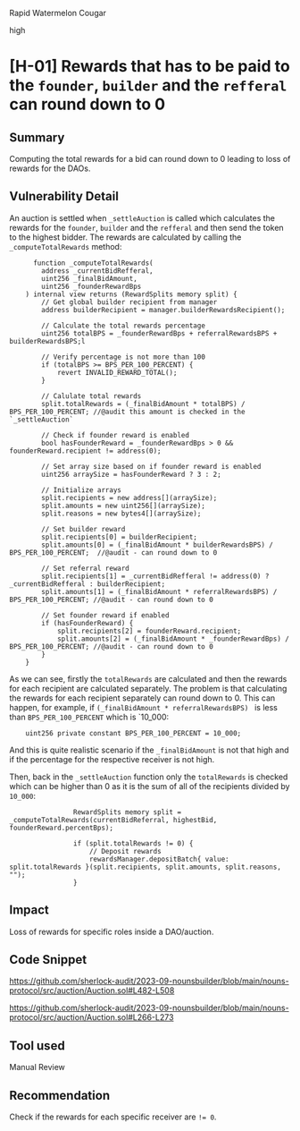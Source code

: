 Rapid Watermelon Cougar

high

# [H-01] Rewards that has to be paid to the `founder`, `builder` and the `refferal` can round down to 0

## Summary

Computing the total rewards for a bid can round down to 0 leading to loss of rewards for the DAOs.

## Vulnerability Detail

An auction is settled when `_settleAuction` is called which calculates the rewards for the `founder`, `builder` and the `refferal` and then send the token to the highest bidder. The rewards are calculated by calling the `_computeTotalRewards` method:

```solidity
      function _computeTotalRewards(
        address _currentBidRefferal,
        uint256 _finalBidAmount,
        uint256 _founderRewardBps
    ) internal view returns (RewardSplits memory split) {
        // Get global builder recipient from manager
        address builderRecipient = manager.builderRewardsRecipient();

        // Calculate the total rewards percentage
        uint256 totalBPS = _founderRewardBps + referralRewardsBPS + builderRewardsBPS;l

        // Verify percentage is not more than 100
        if (totalBPS >= BPS_PER_100_PERCENT) {
            revert INVALID_REWARD_TOTAL();
        }

        // Calulate total rewards
        split.totalRewards = (_finalBidAmount * totalBPS) / BPS_PER_100_PERCENT; //@audit this amount is checked in the `_settleAuction`

        // Check if founder reward is enabled
        bool hasFounderReward = _founderRewardBps > 0 && founderReward.recipient != address(0);

        // Set array size based on if founder reward is enabled
        uint256 arraySize = hasFounderReward ? 3 : 2;

        // Initialize arrays
        split.recipients = new address[](arraySize);
        split.amounts = new uint256[](arraySize);
        split.reasons = new bytes4[](arraySize);

        // Set builder reward
        split.recipients[0] = builderRecipient;
        split.amounts[0] = (_finalBidAmount * builderRewardsBPS) / BPS_PER_100_PERCENT;  //@audit - can round down to 0

        // Set referral reward
        split.recipients[1] = _currentBidRefferal != address(0) ? _currentBidRefferal : builderRecipient;
        split.amounts[1] = (_finalBidAmount * referralRewardsBPS) / BPS_PER_100_PERCENT; //@audit - can round down to 0

        // Set founder reward if enabled
        if (hasFounderReward) {
            split.recipients[2] = founderReward.recipient;
            split.amounts[2] = (_finalBidAmount * _founderRewardBps) / BPS_PER_100_PERCENT; //@audit - can round down to 0
        }
    }
```

As we can see, firstly the `totalRewards` are calculated and then the rewards for each recipient are calculated separately. The problem is that calculating the rewards for each recipient separately can round down to 0. This can happen, for example, if `(_finalBidAmount * referralRewardsBPS) ` is less than `BPS_PER_100_PERCENT` which is `10_000:

```solidity
    uint256 private constant BPS_PER_100_PERCENT = 10_000;
```

And this is quite realistic scenario if the `_finalBidAmount` is not that high and if the percentage for the respective receiver is not high.

Then, back in the `_settleAuction` function only the `totalRewards` is checked which can be higher than 0 as it is the sum of all of the recipients divided by `10_000`:

```solidity
                RewardSplits memory split = _computeTotalRewards(currentBidReferral, highestBid, founderReward.percentBps);

                if (split.totalRewards != 0) {
                    // Deposit rewards
                    rewardsManager.depositBatch{ value: split.totalRewards }(split.recipients, split.amounts, split.reasons, "");
                }
```



## Impact

Loss of rewards for specific roles inside a DAO/auction.

## Code Snippet

https://github.com/sherlock-audit/2023-09-nounsbuilder/blob/main/nouns-protocol/src/auction/Auction.sol#L482-L508

https://github.com/sherlock-audit/2023-09-nounsbuilder/blob/main/nouns-protocol/src/auction/Auction.sol#L266-L273

## Tool used

Manual Review

## Recommendation

Check if the rewards for each specific receiver are `!= 0`.
